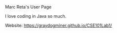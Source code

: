 Marc Reta's User Page


I love coding in Java so much.


Website: https://graydogminer.github.io/CSE101Lab1/